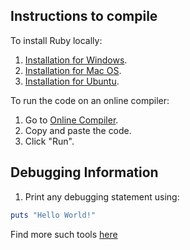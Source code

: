 ## Instructions to compile

To install Ruby locally:
1. [Installation for Windows](https://www.digitalocean.com/community/tutorials/how-to-install-ruby-and-set-up-a-local-programming-environment-on-windows-10).
2. [Installation for Mac OS](https://stackify.com/install-ruby-on-your-mac-everything-you-need-to-get-going/).
3. [Installation for Ubuntu](https://stackify.com/install-ruby-on-ubuntu-everything-you-need-to-get-going/).

To run the code on an online compiler:
1. Go to [Online Compiler](https://www.onlinegdb.com/online_ruby_compiler).
2. Copy and paste the code.
3. Click "Run".


## Debugging Information

1. Print any debugging statement using:
```ruby
puts "Hello World!"
```

Find more such tools [here](https://www.rubyguides.com/2015/07/ruby-debugging/)